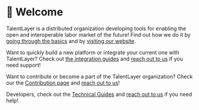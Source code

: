 # 👋 Welcome

TalentLayer is a distributed organization developing tools for enabling the open and interoperable labor market of the future! Find out how we do it by[ going through the basics](basics/) and by [visiting our website](https://www.talentlayer.org/).

Want to quickly build a new platform or integrate your current one with TalentLayer? Check out [the integration guides](quick-start-integration-guide.md) and [reach out to us](community.md) if you need support!

Want to contribute or become a part of the TalentLayer organization? Check our the [Contribution page](contribution.md) and [reach out to us](community.md)!

Developers, check out the [Technical Guides](technical-guides/) and [reach out to us](community.md) if you need help!
